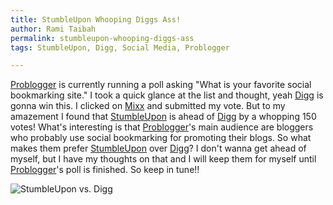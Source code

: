 ```yaml
---
title: StumbleUpon Whooping Diggs Ass!
author: Rami Taibah
permalink: stumbleupon-whooping-diggs-ass
tags: StumbleUpon, Digg, Social Media, Problogger

---
```



[Problogger](http://www.problogger.net) is currently running a poll asking "What is your favorite social bookmarking site." I took a quick glance at the list and thought, yeah [Digg](http://www.digg.com) is gonna win this. I clicked on [Mixx](http://www.mixx.com) and submitted my vote. But to my amazement I found that [StumbleUpon](http://www.stumbleupon.com) is ahead of [Digg](http://www.digg.com) by a whopping 150 votes! What's interesting is that [Problogger](http://www.problogger.net/)'s main audience are bloggers who probably use social bookmarking for promoting their blogs. So what makes them prefer [StumbleUpon](http://www.stumbleupon.com) over [Digg](http://www.digg.com)? I don't wanna get ahead of myself, but I have my thoughts on that and I will keep them for myself until [Problogger](http://www.problogger.net)'s poll is finished. So keep in tune!!


![StumbleUpon vs. Digg]({filename}/images/stumbleupon_vs_digg.jpeg)
